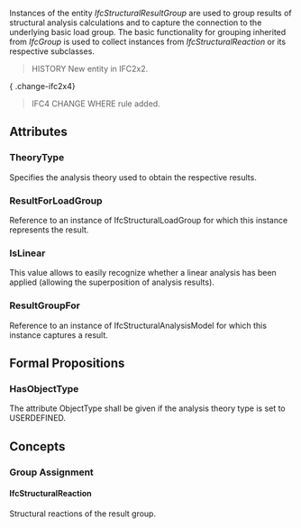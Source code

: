 Instances of the entity _IfcStructuralResultGroup_ are used to group results of structural analysis calculations and to capture the connection to the underlying basic load group. The basic functionality for grouping inherited from _IfcGroup_ is used to collect instances from _IfcStructuralReaction_ or its respective subclasses.

<!-- end of short definition -->


> HISTORY New entity in IFC2x2.

{ .change-ifc2x4}
> IFC4 CHANGE WHERE rule added.

## Attributes

### TheoryType
Specifies the analysis theory used to obtain the respective results.

### ResultForLoadGroup
Reference to an instance of IfcStructuralLoadGroup for which this instance represents the result.

### IsLinear
This value allows to easily recognize whether a linear analysis has been applied (allowing the superposition of analysis results).

### ResultGroupFor
Reference to an instance of IfcStructuralAnalysisModel for which this instance captures a result.

## Formal Propositions

### HasObjectType
The attribute ObjectType shall be given if the analysis theory type is set to USERDEFINED.

## Concepts

### Group Assignment



#### IfcStructuralReaction

Structural reactions of the result group.

